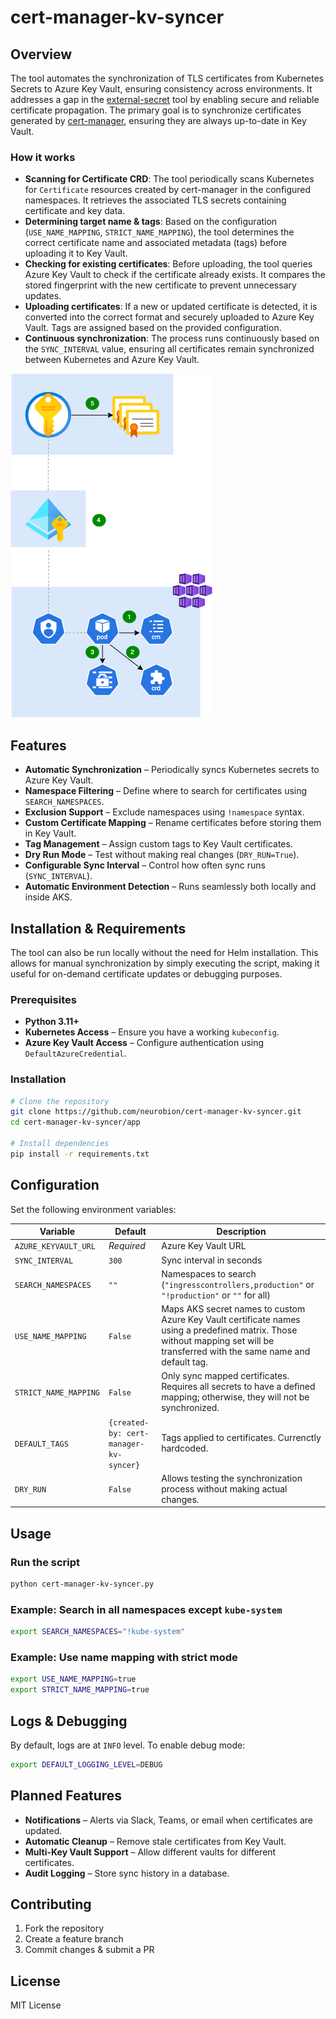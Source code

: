 # cert-manager-kv-syncer

## Overview
The tool automates the synchronization of TLS certificates from Kubernetes Secrets to Azure Key Vault, ensuring consistency across environments. It addresses a gap in the [external-secret](https://github.com/external-secrets/external-secrets/discussions/4199) tool by enabling secure and reliable certificate propagation. The primary goal is to synchronize certificates generated by [cert-manager](https://github.com/cert-manager/cert-manager), ensuring they are always up-to-date in Key Vault.

### How it works
* **Scanning for Certificate CRD**: The tool periodically scans Kubernetes for `Certificate` resources created by cert-manager in the configured namespaces. It retrieves the associated TLS secrets containing certificate and key data.
* **Determining target name & tags**: Based on the configuration (`USE_NAME_MAPPING`, `STRICT_NAME_MAPPING`), the tool determines the correct certificate name and associated metadata (tags) before uploading it to Key Vault.
* **Checking for existing certificates**: Before uploading, the tool queries Azure Key Vault to check if the certificate already exists. It compares the stored fingerprint with the new certificate to prevent unnecessary updates.
* **Uploading certificates**: If a new or updated certificate is detected, it is converted into the correct format and securely uploaded to Azure Key Vault. Tags are assigned based on the provided configuration.
* **Continuous synchronization**: The process runs continuously based on the `SYNC_INTERVAL` value, ensuring all certificates remain synchronized between Kubernetes and Azure Key Vault.


![Diagram](assets/cert-manager-kv-syncer.png)

## Features
- **Automatic Synchronization** – Periodically syncs Kubernetes secrets to Azure Key Vault.
- **Namespace Filtering** – Define where to search for certificates using `SEARCH_NAMESPACES`.
- **Exclusion Support** – Exclude namespaces using `!namespace` syntax.
- **Custom Certificate Mapping** – Rename certificates before storing them in Key Vault.
- **Tag Management** – Assign custom tags to Key Vault certificates.
- **Dry Run Mode** – Test without making real changes (`DRY_RUN=True`).
- **Configurable Sync Interval** – Control how often sync runs (`SYNC_INTERVAL`).
- **Automatic Environment Detection** – Runs seamlessly both locally and inside AKS.

## Installation & Requirements

The tool can also be run locally without the need for Helm installation. This allows for manual synchronization by simply executing the script, making it useful for on-demand certificate updates or debugging purposes.

### Prerequisites
- **Python 3.11+**
- **Kubernetes Access** – Ensure you have a working `kubeconfig`.
- **Azure Key Vault Access** – Configure authentication using `DefaultAzureCredential`.

### Installation
```bash
# Clone the repository
git clone https://github.com/neurobion/cert-manager-kv-syncer.git
cd cert-manager-kv-syncer/app

# Install dependencies
pip install -r requirements.txt
```

## Configuration
Set the following environment variables:

| Variable              | Default                                | Description                                                                                                                                                                    |
|-----------------------|----------------------------------------|--------------------------------------------------------------------------------------------------------------------------------------------------------------------------------|
| `AZURE_KEYVAULT_URL`  | *Required*                             | Azure Key Vault URL                                                                                                                                                            |
| `SYNC_INTERVAL`       | `300`                                  | Sync interval in seconds                                                                                                                                                       |
| `SEARCH_NAMESPACES`   | `""`                                   | Namespaces to search (`"ingresscontrollers,production"` or `"!production"` or `""` for all)                                                                                    |
| `USE_NAME_MAPPING`    | `False`                                | Maps AKS secret names to custom Azure Key Vault certificate names using a predefined matrix. Those without mapping set will be transferred with the same name and default tag. |
| `STRICT_NAME_MAPPING` | `False`                                | Only sync mapped certificates. Requires all secrets to have a defined mapping; otherwise, they will not be synchronized.                                                       |
| `DEFAULT_TAGS`        | `{created-by: cert-manager-kv-syncer}` | Tags applied to certificates. Currenctly hardcoded.                                                                                                                            |
| `DRY_RUN`             | `False`                                | Allows testing the synchronization process without making actual changes.                                                                                                      |

## Usage
### Run the script
```bash
python cert-manager-kv-syncer.py
```

### Example: Search in all namespaces except `kube-system`
```bash
export SEARCH_NAMESPACES="!kube-system"
```

### Example: Use name mapping with strict mode
```bash
export USE_NAME_MAPPING=true
export STRICT_NAME_MAPPING=true
```

## Logs & Debugging
By default, logs are at `INFO` level. To enable debug mode:
```bash
export DEFAULT_LOGGING_LEVEL=DEBUG
```

## Planned Features
- **Notifications** – Alerts via Slack, Teams, or email when certificates are updated.
- **Automatic Cleanup** – Remove stale certificates from Key Vault.
- **Multi-Key Vault Support** – Allow different vaults for different certificates.
- **Audit Logging** – Store sync history in a database.

## Contributing
1. Fork the repository
2. Create a feature branch
3. Commit changes & submit a PR

## License
MIT License


